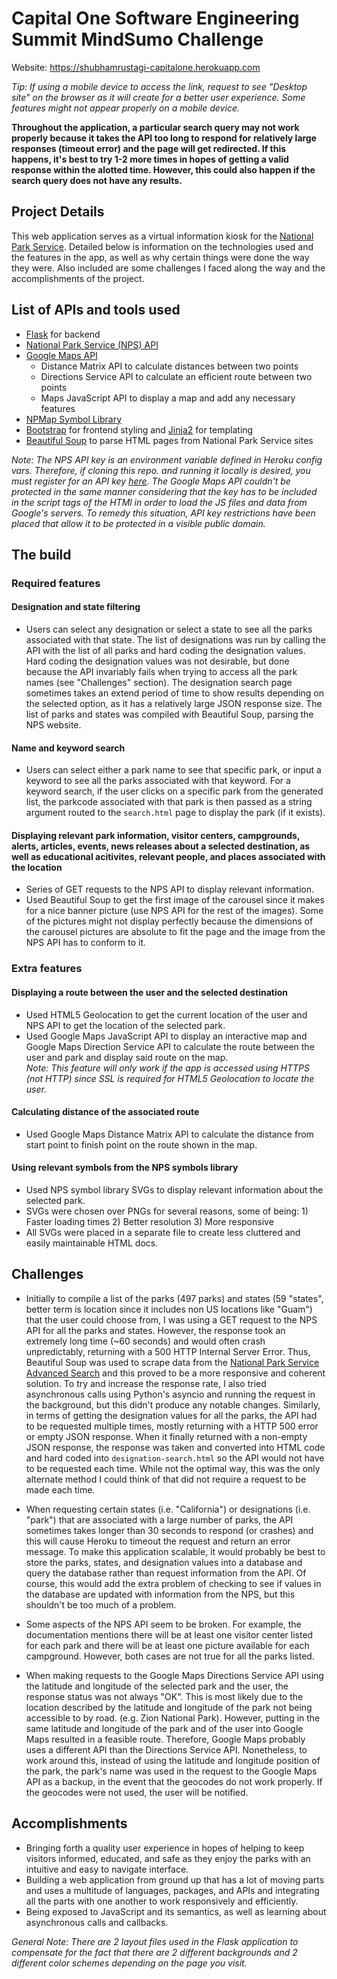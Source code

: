 # Capital One Software Engineering Summit MindSumo Challenge

Website: https://shubhamrustagi-capitalone.herokuapp.com 

*Tip: If using a mobile device to access the link, request to see "Desktop site" on the browser as it will create for a better user experience. Some features might not appear properly on a mobile device.*

**Throughout the application, a particular search query may not work properly because it takes the API too long to respond for relatively large responses (timeout error) and the page will get redirected. If this happens, it's best to try 1-2 more times in hopes of getting a valid response within the alotted time. However, this could also happen if the search query does not have any results.** 

## Project Details

This web application serves as a virtual information kiosk for the [National Park Service](https://www.nps.gov/index.htm). Detailed below is information on the technologies used and the features in the app, as well as why certain things were done the way they were. Also included are some challenges I faced along the way and the accomplishments of the project.

## List of APIs and tools used

- [Flask](http://flask.pocoo.org/docs/1.0/) for backend
- [National Park Service (NPS) API](https://www.nps.gov/subjects/developer/api-documentation.htm)
- [Google Maps API](https://developers.google.com/maps/documentation/)
   - Distance Matrix API to calculate distances between two points
   - Directions Service API to calculate an efficient route between two points
   - Maps JavaScript API to display a map and add any necessary features
- [NPMap Symbol Library](https://github.com/nationalparkservice/symbol-library)
- [Bootstrap](https://getbootstrap.com/docs/4.3) for frontend styling and [Jinja2](http://jinja.pocoo.org/docs/2.10/) for templating 
- [Beautiful Soup](https://www.crummy.com/software/BeautifulSoup/bs4/doc/) to parse HTML pages from National Park Service sites

*Note: The NPS API key is an environment variable defined in Heroku config vars. Therefore, if cloning this repo. and running it locally is desired, you must register for an API key [here](https://www.nps.gov/subjects/developer/get-started.htm). The Google Maps API couldn't be protected in the same manner considering that the key has to be included in the script tags of the HTMl in order to load the JS files and data from Google's servers. To remedy this situation, API key restrictions have been placed that allow it to be protected in a visible public domain.*

## The build

### Required features

#### Designation and state filtering
-  Users can select any designation or select a state to see all the parks associated with that state. The list of designations was run by calling the API with the list of all parks and hard coding the designation values. Hard coding the designation values was not desirable, but done because the API invariably fails when trying to access all the park names (see "Challenges" section). The designation search page sometimes takes an extend period of time to show results depending on the selected option, as it has a relatively large JSON response size. The list of parks and states was compiled with Beautiful Soup, parsing the NPS website.

#### Name and keyword search
- Users can select either a park name to see that specific park, or input a keyword to see all the parks associated with that keyword. For a keyword search, if the user clicks on a specific park from the generated list, the parkcode associated with that park is then passed as a string argument routed to the `search.html` page to display the park (if it exists).

#### Displaying relevant park information, visitor centers, campgrounds, alerts, articles, events, news releases about a selected destination, as well as educational acitivites, relevant people, and places associated with the location
- Series of GET requests to the NPS API to display relevant information.
- Used Beautiful Soup to get the first image of the carousel since it makes for a nice banner picture (use NPS API for the rest of the images). Some of the pictures might not display perfectly because the dimensions of the carousel pictures are absolute to fit the page and the image from the NPS API has to conform to it. 

### Extra features

#### Displaying a route between the user and the selected destination
- Used HTML5 Geolocation to get the current location of the user and NPS API to get the location of the selected park.
- Used Google Maps JavaScript API to display an interactive map and Google Maps Direction Service API to calculate the route between the user and park and display said route on the map. <br>
*Note: This feature will only work if the app is accessed using HTTPS (not HTTP) since SSL is required for HTML5 Geolocation to locate the user.*

#### Calculating distance of the associated route 
- Used Google Maps Distance Matrix API to calculate the distance from start point to finish point on the route shown in the map.

#### Using relevant symbols from the NPS symbols library
- Used NPS symbol library SVGs to display relevant information about the selected park.
- SVGs were chosen over PNGs for several reasons, some of being: 1) Faster loading times 2) Better resolution 3) More responsive
- All SVGs were placed in a separate file to create less cluttered and easily maintainable HTML docs.

## Challenges
- Initially to compile a list of the parks (497 parks) and states (59 "states", better term is location since it includes non US locations like "Guam") that the user could choose from, I was using a GET request to the NPS API for all the parks and states. However, the response took an extremely long time (~60 seconds) and would often crash unpredictably, returning with a 500 HTTP Internal Server Error. Thus, Beautiful Soup was used to scrape data from the [National Park Service Advanced Search](https://www.nps.gov/findapark/advanced-search.htm) and this proved to be a more responsive and coherent solution. To try and increase the response rate, I also tried asynchronous calls using Python's asyncio and running the request in the background, but this didn't produce any notable changes. Similarly, in terms of getting the designation values for all the parks, the API had to be requested multiple times, mostly returning with a HTTP 500 error or empty JSON response. When it finally returned with a non-empty JSON response, the response was taken and converted into HTML code and hard coded into `designation-search.html` so the API would not have to be requested each time. While not the optimal way, this was the only alternate method I could think of that did not require a request to be made each time. 

- When requesting certain states (i.e. "California") or designations (i.e. "park") that are associated with a large number of parks, the API sometimes takes longer than 30 seconds to respond (or crashes) and this will cause Heroku to timeout the request and return an error message. To make this application scalable, it would probably be best to store the parks, states, and designation values into a database and query the database rather than request information from the API. Of course, this would add the extra problem of checking to see if values in the database are updated with information from the NPS, but this shouldn't be too much of a problem.

- Some aspects of the NPS API seem to be broken. For example, the documentation mentions there will be at least one visitor center listed for each park and there will be at least one picture available for each campground. However, both cases are not true for all the parks listed. 

- When making requests to the Google Maps Directions Service API using the latitude and longitude of the selected park and the user, the response status was not always "OK". This is most likely due to the location described by the latitude and longitude of the park not being accessible to by road. (e.g. Zion National Park). However, putting in the same latitude and longitude of the park and of the user into Google Maps resulted in a feasible route. Therefore, Google Maps probably uses a different API than the Directions Service API. Nonetheless, to work around this, instead of using the latitude and longitude position of the park, the park's name was used in the request to the Google Maps API as a backup, in the event that the geocodes do not work properly. If the geocodes were not used, the user will be notified. 

## Accomplishments
- Bringing forth a quality user experience in hopes of helping to keep visitors informed, educated, and safe as they enjoy the parks with an intuitive and easy to navigate interface.
- Building a web application from ground up that has a lot of moving parts and uses a multitude of languages, packages, and APIs and integrating all the parts with one another to work responsively and efficiently.
- Being exposed to JavaScript and its semantics, as well as learning about asynchronous calls and callbacks.

*General Note: There are 2 layout files used in the Flask application to compensate for the fact that there are 2 different backgrounds and 2 different color schemes depending on the page you visit.*